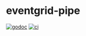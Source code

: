 # eventgrid-pipe

[![godoc](https://godoc.org/github.com/WillAbides/eventgrid-pipe?status.svg)](https://godoc.org/github.com/WillAbides/eventgrid-pipe)
[![ci](https://github.com/WillAbides/eventgrid-pipe/workflows/ci/badge.svg?branch=main&event=push)](https://github.com/WillAbides/eventgrid-pipe/actions?query=workflow%3Aci+branch%3Amaster+event%3Apush)
